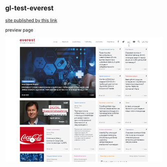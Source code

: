 ## gl-test-everest

[site published by this link](https://alextheme.github.io/gl-test-everest/)

preview page

![Image alt](https://github.com/alextheme/gl-test-everest/blob/master/preview.png?raw=true "example page")
